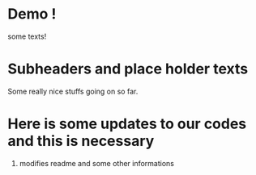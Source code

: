 # Demo !


some texts!

# Subheaders and place holder texts

Some really nice stuffs going on so far.

# Here is some updates to our codes and this is necessary 
1. modifies readme and some other informations